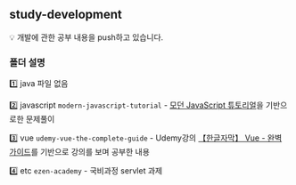 ## study-development

💡 개발에 관한 공부 내용을 push하고 있습니다.

### 폴더 설명

1️⃣ java
    파일 없음
    
2️⃣ javascript
    `modern-javascript-tutorial` - [모던 JavaScript 튜토리얼](https://ko.javascript.info/)을 기반으로한 문제풀이
    
3️⃣ vue
    `udemy-vue-the-complete-guide` - Udemy강의 [【한글자막】 Vue - 완벽 가이드](https://www.udemy.com/course/vue-router-composition-api/)를 기반으로 강의를 보며 공부한 내용

4️⃣ etc
    `ezen-academy` - 국비과정 servlet 과제